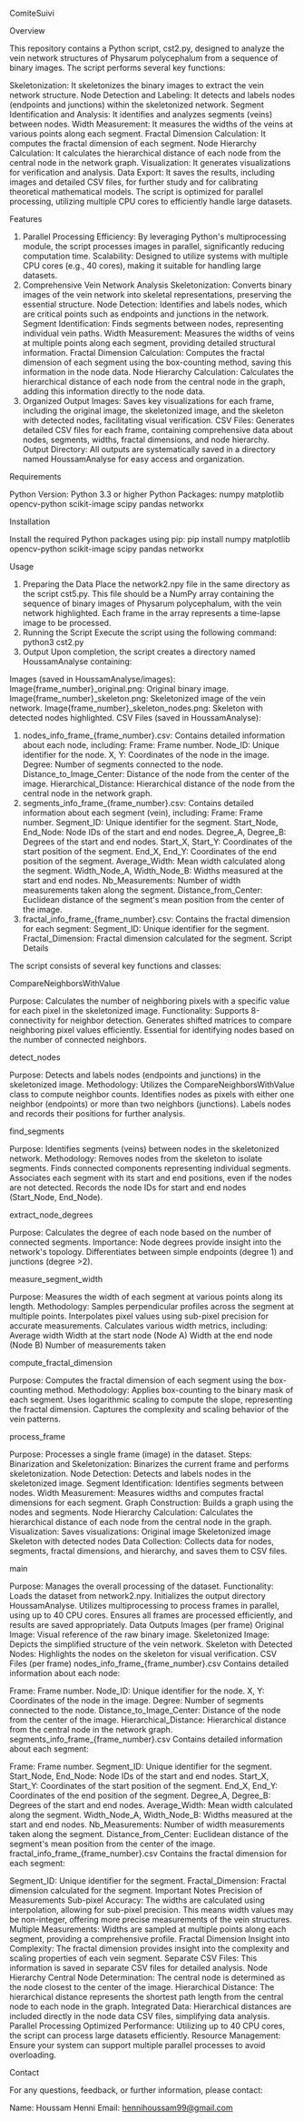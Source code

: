 ComiteSuivi

Overview

This repository contains a Python script, cst2.py, designed to analyze the vein network structures of Physarum polycephalum from a sequence of binary images. The script performs several key functions:

Skeletonization: It skeletonizes the binary images to extract the vein network structure.
Node Detection and Labeling: It detects and labels nodes (endpoints and junctions) within the skeletonized network.
Segment Identification and Analysis: It identifies and analyzes segments (veins) between nodes.
Width Measurement: It measures the widths of the veins at various points along each segment.
Fractal Dimension Calculation: It computes the fractal dimension of each segment.
Node Hierarchy Calculation: It calculates the hierarchical distance of each node from the central node in the network graph.
Visualization: It generates visualizations for verification and analysis.
Data Export: It saves the results, including images and detailed CSV files, for further study and for calibrating theoretical mathematical models.
The script is optimized for parallel processing, utilizing multiple CPU cores to efficiently handle large datasets.

Features

1. Parallel Processing
Efficiency: By leveraging Python's multiprocessing module, the script processes images in parallel, significantly reducing computation time.
Scalability: Designed to utilize systems with multiple CPU cores (e.g., 40 cores), making it suitable for handling large datasets.
2. Comprehensive Vein Network Analysis
Skeletonization: Converts binary images of the vein network into skeletal representations, preserving the essential structure.
Node Detection: Identifies and labels nodes, which are critical points such as endpoints and junctions in the network.
Segment Identification: Finds segments between nodes, representing individual vein paths.
Width Measurement: Measures the widths of veins at multiple points along each segment, providing detailed structural information.
Fractal Dimension Calculation: Computes the fractal dimension of each segment using the box-counting method, saving this information in the node data.
Node Hierarchy Calculation: Calculates the hierarchical distance of each node from the central node in the graph, adding this information directly to the node data.
3. Organized Output
Images: Saves key visualizations for each frame, including the original image, the skeletonized image, and the skeleton with detected nodes, facilitating visual verification.
CSV Files: Generates detailed CSV files for each frame, containing comprehensive data about nodes, segments, widths, fractal dimensions, and node hierarchy.
Output Directory: All outputs are systematically saved in a directory named HoussamAnalyse for easy access and organization.

Requirements

Python Version: Python 3.3 or higher
Python Packages:
numpy
matplotlib
opencv-python
scikit-image
scipy
pandas
networkx

Installation

Install the required Python packages using pip:
pip install numpy matplotlib opencv-python scikit-image scipy pandas networkx

Usage

1. Preparing the Data
Place the network2.npy file in the same directory as the script cst5.py. This file should be a NumPy array containing the sequence of binary images of Physarum polycephalum, with the vein network highlighted. Each frame in the array represents a time-lapse image to be processed.
2. Running the Script
Execute the script using the following command:
python3 cst2.py
3. Output
Upon completion, the script creates a directory named HoussamAnalyse containing:

Images (saved in HoussamAnalyse/images):
Image{frame_number}_original.png: Original binary image.
Image{frame_number}_skeleton.png: Skeletonized image of the vein network.
Image{frame_number}_skeleton_nodes.png: Skeleton with detected nodes highlighted.
CSV Files (saved in HoussamAnalyse):
1. nodes_info_frame_{frame_number}.csv: Contains detailed information about each node, including:
Frame: Frame number.
Node_ID: Unique identifier for the node.
X, Y: Coordinates of the node in the image.
Degree: Number of segments connected to the node.
Distance_to_Image_Center: Distance of the node from the center of the image.
Hierarchical_Distance: Hierarchical distance of the node from the central node in the network graph.
2. segments_info_frame_{frame_number}.csv: Contains detailed information about each segment (vein), including:
Frame: Frame number.
Segment_ID: Unique identifier for the segment.
Start_Node, End_Node: Node IDs of the start and end nodes.
Degree_A, Degree_B: Degrees of the start and end nodes.
Start_X, Start_Y: Coordinates of the start position of the segment.
End_X, End_Y: Coordinates of the end position of the segment.
Average_Width: Mean width calculated along the segment.
Width_Node_A, Width_Node_B: Widths measured at the start and end nodes.
Nb_Measurements: Number of width measurements taken along the segment.
Distance_from_Center: Euclidean distance of the segment's mean position from the center of the image.
3. fractal_info_frame_{frame_number}.csv: Contains the fractal dimension for each segment:
Segment_ID: Unique identifier for the segment.
Fractal_Dimension: Fractal dimension calculated for the segment.
Script Details

The script consists of several key functions and classes:

CompareNeighborsWithValue

Purpose: Calculates the number of neighboring pixels with a specific value for each pixel in the skeletonized image.
Functionality:
Supports 8-connectivity for neighbor detection.
Generates shifted matrices to compare neighboring pixel values efficiently.
Essential for identifying nodes based on the number of connected neighbors.

detect_nodes

Purpose: Detects and labels nodes (endpoints and junctions) in the skeletonized image.
Methodology:
Utilizes the CompareNeighborsWithValue class to compute neighbor counts.
Identifies nodes as pixels with either one neighbor (endpoints) or more than two neighbors (junctions).
Labels nodes and records their positions for further analysis.

find_segments

Purpose: Identifies segments (veins) between nodes in the skeletonized network.
Methodology:
Removes nodes from the skeleton to isolate segments.
Finds connected components representing individual segments.
Associates each segment with its start and end positions, even if the nodes are not detected.
Records the node IDs for start and end nodes (Start_Node, End_Node).

extract_node_degrees

Purpose: Calculates the degree of each node based on the number of connected segments.
Importance:
Node degrees provide insight into the network's topology.
Differentiates between simple endpoints (degree 1) and junctions (degree >2).

measure_segment_width

Purpose: Measures the width of each segment at various points along its length.
Methodology:
Samples perpendicular profiles across the segment at multiple points.
Interpolates pixel values using sub-pixel precision for accurate measurements.
Calculates various width metrics, including:
Average width
Width at the start node (Node A)
Width at the end node (Node B)
Number of measurements taken

compute_fractal_dimension

Purpose: Computes the fractal dimension of each segment using the box-counting method.
Methodology:
Applies box-counting to the binary mask of each segment.
Uses logarithmic scaling to compute the slope, representing the fractal dimension.
Captures the complexity and scaling behavior of the vein patterns.

process_frame

Purpose: Processes a single frame (image) in the dataset.
Steps:
Binarization and Skeletonization: Binarizes the current frame and performs skeletonization.
Node Detection: Detects and labels nodes in the skeletonized image.
Segment Identification: Identifies segments between nodes.
Width Measurement: Measures widths and computes fractal dimensions for each segment.
Graph Construction: Builds a graph using the nodes and segments.
Node Hierarchy Calculation: Calculates the hierarchical distance of each node from the central node in the graph.
Visualization: Saves visualizations:
Original image
Skeletonized image
Skeleton with detected nodes
Data Collection: Collects data for nodes, segments, fractal dimensions, and hierarchy, and saves them to CSV files.

main

Purpose: Manages the overall processing of the dataset.
Functionality:
Loads the dataset from network2.npy.
Initializes the output directory HoussamAnalyse.
Utilizes multiprocessing to process frames in parallel, using up to 40 CPU cores.
Ensures all frames are processed efficiently, and results are saved appropriately.
Data Outputs
Images (per frame)
Original Image: Visual reference of the raw binary image.
Skeletonized Image: Depicts the simplified structure of the vein network.
Skeleton with Detected Nodes: Highlights the nodes on the skeleton for visual verification.
CSV Files (per frame)
nodes_info_frame_{frame_number}.csv
Contains detailed information about each node:

Frame: Frame number.
Node_ID: Unique identifier for the node.
X, Y: Coordinates of the node in the image.
Degree: Number of segments connected to the node.
Distance_to_Image_Center: Distance of the node from the center of the image.
Hierarchical_Distance: Hierarchical distance from the central node in the network graph.
segments_info_frame_{frame_number}.csv
Contains detailed information about each segment:

Frame: Frame number.
Segment_ID: Unique identifier for the segment.
Start_Node, End_Node: Node IDs of the start and end nodes.
Start_X, Start_Y: Coordinates of the start position of the segment.
End_X, End_Y: Coordinates of the end position of the segment.
Degree_A, Degree_B: Degrees of the start and end nodes.
Average_Width: Mean width calculated along the segment.
Width_Node_A, Width_Node_B: Widths measured at the start and end nodes.
Nb_Measurements: Number of width measurements taken along the segment.
Distance_from_Center: Euclidean distance of the segment's mean position from the center of the image.
fractal_info_frame_{frame_number}.csv
Contains the fractal dimension for each segment:

Segment_ID: Unique identifier for the segment.
Fractal_Dimension: Fractal dimension calculated for the segment.
Important Notes
Precision of Measurements
Sub-pixel Accuracy: The widths are calculated using interpolation, allowing for sub-pixel precision. This means width values may be non-integer, offering more precise measurements of the vein structures.
Multiple Measurements: Widths are sampled at multiple points along each segment, providing a comprehensive profile.
Fractal Dimension
Insight into Complexity: The fractal dimension provides insight into the complexity and scaling properties of each vein segment.
Separate CSV Files: This information is saved in separate CSV files for detailed analysis.
Node Hierarchy
Central Node Determination: The central node is determined as the node closest to the center of the image.
Hierarchical Distance: The hierarchical distance represents the shortest path length from the central node to each node in the graph.
Integrated Data: Hierarchical distances are included directly in the node data CSV files, simplifying data analysis.
Parallel Processing
Optimized Performance: Utilizing up to 40 CPU cores, the script can process large datasets efficiently.
Resource Management: Ensure your system can support multiple parallel processes to avoid overloading.

Contact

For any questions, feedback, or further information, please contact:

Name: Houssam Henni
Email: hennihoussam99@gmail.com
